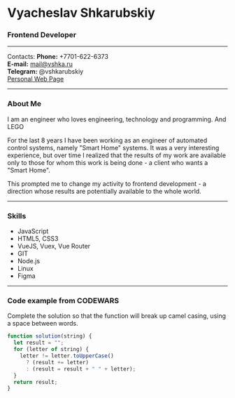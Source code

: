 # Vyacheslav Shkarubskiy

### Frontend Developer

---

Contacts:
**Phone:** +7701-622-6373<br>
**E-mail:** mail@vshka.ru<br>
**Telegram:** @vshkarubskiy<br>
[Personal Web Page](https://vshka.ru)

---

### About Me

I am an engineer who loves engineering, technology and programming. And LEGO<br>

For the last 8 years I have been working as an engineer of automated control systems, namely "Smart Home" systems. It was a very interesting experience, but over time I realized that the results of my work are available only to those for whom this work is being done - a client who wants a "Smart Home".<br>

This prompted me to change my activity to frontend development - a direction whose results are potentially available to the whole world.<br>

---

### Skills

- JavaScript
- HTML5, CSS3
- VueJS, Vuex, Vue Router
- GIT
- Node.js
- Linux
- Figma

---

### Code example from CODEWARS

Complete the solution so that the function will break up camel casing, using a space between words.

```javascript
function solution(string) {
  let result = "";
  for (letter of string) {
    letter != letter.toUpperCase()
      ? (result += letter)
      : (result = result + " " + letter);
  }
  return result;
}
```

